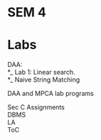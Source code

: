 # SEM 4  
  
# Labs  
  
DAA:  
*_ Lab 1: Linear search.  
*_ Naive String Matching  
 
DAA and MPCA lab programs  


  
  Sec C Assignments  
  DBMS  
  LA  
  ToC
    
